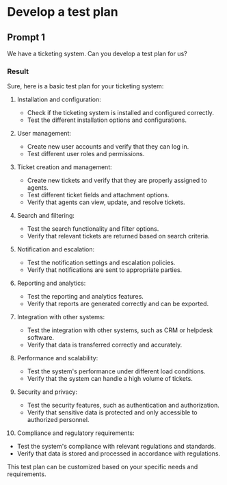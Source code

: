 # Develop a test plan

## Prompt 1

We have a ticketing system.
Can you develop a test plan for us?

### Result

Sure, here is a basic test plan for your ticketing system:

1. Installation and configuration:

   - Check if the ticketing system is installed and configured correctly.
   - Test the different installation options and configurations.

2. User management:

   - Create new user accounts and verify that they can log in.
   - Test different user roles and permissions.

3. Ticket creation and management:

   - Create new tickets and verify that they are properly assigned to agents.
   - Test different ticket fields and attachment options.
   - Verify that agents can view, update, and resolve tickets.

4. Search and filtering:

   - Test the search functionality and filter options.
   - Verify that relevant tickets are returned based on search criteria.

5. Notification and escalation:

   - Test the notification settings and escalation policies.
   - Verify that notifications are sent to appropriate parties.

6. Reporting and analytics:

   - Test the reporting and analytics features.
   - Verify that reports are generated correctly and can be exported.

7. Integration with other systems:

   - Test the integration with other systems, such as CRM or helpdesk software.
   - Verify that data is transferred correctly and accurately.

8. Performance and scalability:

   - Test the system's performance under different load conditions.
   - Verify that the system can handle a high volume of tickets.

9. Security and privacy:

   - Test the security features, such as authentication and authorization.
   - Verify that sensitive data is protected and only accessible to authorized personnel.

10. Compliance and regulatory requirements:

- Test the system's compliance with relevant regulations and standards.
- Verify that data is stored and processed in accordance with regulations.

This test plan can be customized based on your specific needs and requirements.
